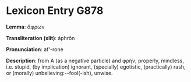 # Lexicon Entry G878

**Lemma**: ἄφρων

**Transliteration (xlit)**: áphrōn

**Pronunciation**: af'-rone

**Description**:
from Α (as a negative particle) and φρήν; properly, mindless, i.e. stupid, (by implication) ignorant, (specially) egotistic, (practically) rash, or (morally) unbelieving:--fool(-ish), unwise.
